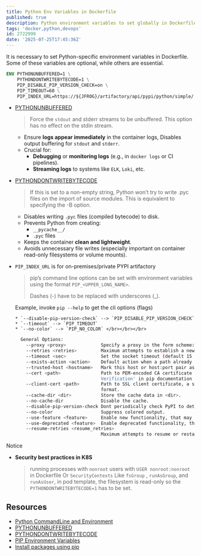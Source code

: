 ```yaml
---
title: Python Env Variables in Dockerfile
published: true
description: Python environment variables to set globally in Dockerfile
tags: 'docker,python,devops'
id: 2722999
date: '2025-07-25T17:45:36Z'
---
```


It is necessary to set Python-specific environment variables in Dockerfile. Some of these variables are optional, while others are essential.

```dockerfile
ENV PYTHONUNBUFFERED=1 \
    PYTHONDONTWRITEBYTECODE=1 \
    PIP_DISABLE_PIP_VERSION_CHECK=on \
    PIP_TIMEOUT=60 \
    PIP_INDEX_URL=https://${JFROG}/artifactory/api/pypi/python/simple/
```

- [PYTHONUNBUFFERED][envvar-PYTHONUNBUFFERED]
  > Force the `stdout` and stderr streams to be unbuffered. This option has no effect on the stdin stream.
  - Ensure **logs appear immediately** in the container logs, Disables output buffering for `stdout` and `stderr`.
  - Crucial for:
    - **Debugging** or **monitoring logs** (e.g., in `docker logs` or CI pipelines).
    - **Streaming logs** to systems like `ELK`, `Loki`, etc.

- [PYTHONDONTWRITEBYTECODE][envvar-PYTHONDONTWRITEBYTECODE]
  > If this is set to a non-empty string, Python won’t try to write .pyc files on the import of source modules. This is equivalent to specifying the -B option.
  - Disables writing `.pyc` files (compiled bytecode) to disk.
  - Prevents Python from creating:
    - `__pycache__/`
    - `.pyc` files
  - Keeps the container **clean and lightweight**.
  - Avoids unnecessary file writes (especially important on container read-only filesystems or volume mounts).

- `PIP_INDEX_URL` is for on-premises/private PYPI artifactory

    > pip’s command line options can be set with environment variables using the format `PIP_<UPPER_LONG_NAME>`.
    >
    > Dashes (-) have to be replaced with underscores (_).

    Example, invoke `pip --help` to get the cli options (flags)

      * `--disable-pip-version-check` --> `PIP_DISABLE_PIP_VERSION_CHECK`
      * `--timeout` --> `PIP_TIMEOUT`
      * `--no-color` --> `PIP_NO_COLOR` </br></br></br>

    ```bash
      General Options:
        --proxy <proxy>             Specify a proxy in the form scheme://[user:passwd@]proxy.server:port.
        --retries <retries>         Maximum attempts to establish a new HTTP connection. (default: 5)
        --timeout <sec>             Set the socket timeout (default 15 seconds).
        --exists-action <action>    Default action when a path already exists: (s)witch, (i)gnore, (w)ipe, (b)ackup, (a)bort.
        --trusted-host <hostname>   Mark this host or host:port pair as trusted, even though it does not have valid or any HTTPS.
        --cert <path>               Path to PEM-encoded CA certificate bundle. If provided, overrides the default. See 'SSL Certificate
                                    Verification' in pip documentation for more information.
        --client-cert <path>        Path to SSL client certificate, a single file containing the private key and the certificate in PEM
                                    format.
        --cache-dir <dir>           Store the cache data in <dir>.
        --no-cache-dir              Disable the cache.
        --disable-pip-version-check Dont periodically check PyPI to determine whether a new version of pip is available for download. Implied with --no-index.
        --no-color                  Suppress colored output.
        --use-feature <feature>     Enable new functionality, that may be backward incompatible.
        --use-deprecated <feature>  Enable deprecated functionality, that will be removed in the future.
        --resume-retries <resume_retries>
                                    Maximum attempts to resume or restart an incomplete download. (default: 0)
    ```

Notice

- **Security best practices in K8S**

  > running processes with `nonroot` users with `USER nonroot:nonroot` in Dockerfile Or `SecurityContexts` Like `fsGroup` , `runAsGroup`, and `runAsUser`, in pod template, the filesystem is read-only so the `PYTHONDONTWRITEBYTECODE=1` has to be set.

## Resources

- [Python CommandLine and Environment](https://docs.python.org/3/using/cmdline.html#command-line-and-environment)
- [PYTHONUNBUFFERED][envvar-PYTHONUNBUFFERED]
- [PYTHONDONTWRITEBYTECODE][envvar-PYTHONDONTWRITEBYTECODE]
- [PIP Environment Variables][pip-env-variable]
- [Install packages using pip][install-packages-using-pip]

[envvar-PYTHONUNBUFFERED]: https://docs.python.org/3/using/cmdline.html#envvar-PYTHONUNBUFFERED
[envvar-PYTHONDONTWRITEBYTECODE]: https://docs.python.org/3/using/cmdline.html#envvar-PYTHONDONTWRITEBYTECODE
[pip-env-variable]: https://pip.pypa.io/en/stable/topics/configuration/#environment-variables
[install-packages-using-pip]: https://packaging.python.org/en/latest/guides/installing-using-pip-and-virtual-environments/
